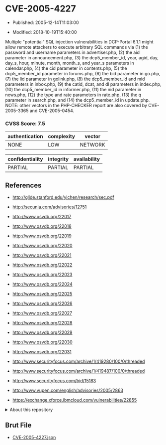 # CVE-2005-4227

- Published: 2005-12-14T11:03:00

- Modified: 2018-10-19T15:40:00

Multiple "potential" SQL injection vulnerabilities in DCP-Portal 6.1.1 might allow remote attackers to execute arbitrary SQL commands via (1) the password and username parameters in advertiser.php, (2) the aid parameter in announcement.php, (3) the dcp5_member_id, year, agid, day, day_s, hour, minute, month, month_s, and year_s parameters in calendar.php, (4) the cid parameter in contents.php, (5) the dcp5_member_id parameter in forums.php, (6) the bid parameter in go.php, (7) the lid parameter in golink.php, (8) the dcp5_member_id and mid parameters in inbox.php, (9) the catid, dcat, and dl parameters in index.php, (10) the dcp5_member_id in informer.php, (11) the nid parameter in news.php, (12) the type and rate parameters in rate.php, (13) the q parameter in search.php, and (14) the dcp5_member_id in update.php.  NOTE: other vectors in the PHP-CHECKER report are also covered by CVE-2005-3365 and CVE-2005-0454.

### CVSS Score: **7.5**

| authentication | complexity | vector |
| --- | --- | --- |
| NONE | LOW | NETWORK |

| confidentiality | integrity | availability |
| --- | --- | --- |
| PARTIAL | PARTIAL | PARTIAL |

## References

* http://glide.stanford.edu/yichen/research/sec.pdf

* http://secunia.com/advisories/12751

* http://www.osvdb.org/22017

* http://www.osvdb.org/22018

* http://www.osvdb.org/22019

* http://www.osvdb.org/22020

* http://www.osvdb.org/22021

* http://www.osvdb.org/22022

* http://www.osvdb.org/22023

* http://www.osvdb.org/22024

* http://www.osvdb.org/22025

* http://www.osvdb.org/22026

* http://www.osvdb.org/22027

* http://www.osvdb.org/22028

* http://www.osvdb.org/22029

* http://www.osvdb.org/22030

* http://www.osvdb.org/22031

* http://www.securityfocus.com/archive/1/419280/100/0/threaded

* http://www.securityfocus.com/archive/1/419487/100/0/threaded

* http://www.securityfocus.com/bid/15183

* http://www.vupen.com/english/advisories/2005/2863

* https://exchange.xforce.ibmcloud.com/vulnerabilities/22855

<details>
<summary>About this repository</summary> 

  This repository is part of the project [Live Hack CVE](https://github.com/Live-Hack-CVE). Main website can be found [www.live-hack.org](https://www.live-hack.org) 
  
  Made by [Sn0wAlice](https://github.com/Sn0wAlice) for the people that care about security and need to have a feed of the latest CVEs. Hope you enjoy it, don't forget to star the repo and follow me on [Twitter](https://twitter.com/Sn0wAlice) and [Github](https://github.com/Sn0wAlice). And that is my [personnal website](https://www.alice-snow.me/)

  - [Home Page](https://github.com/Live-Hack-CVE)
  - [Framework](https://github.com/Live-Hack-CVE/cve-framework)
  - [CVE database](https://github.com/Live-Hack-CVE/full_database)
  - [Changelog](https://github.com/Live-Hack-CVE/Changelog)
</details>

## Brut File

* [CVE-2005-4227.json](https://raw.githubusercontent.com/Live-Hack-CVE/full_database/main/cves/2005/CVE-2005-4227.json)

